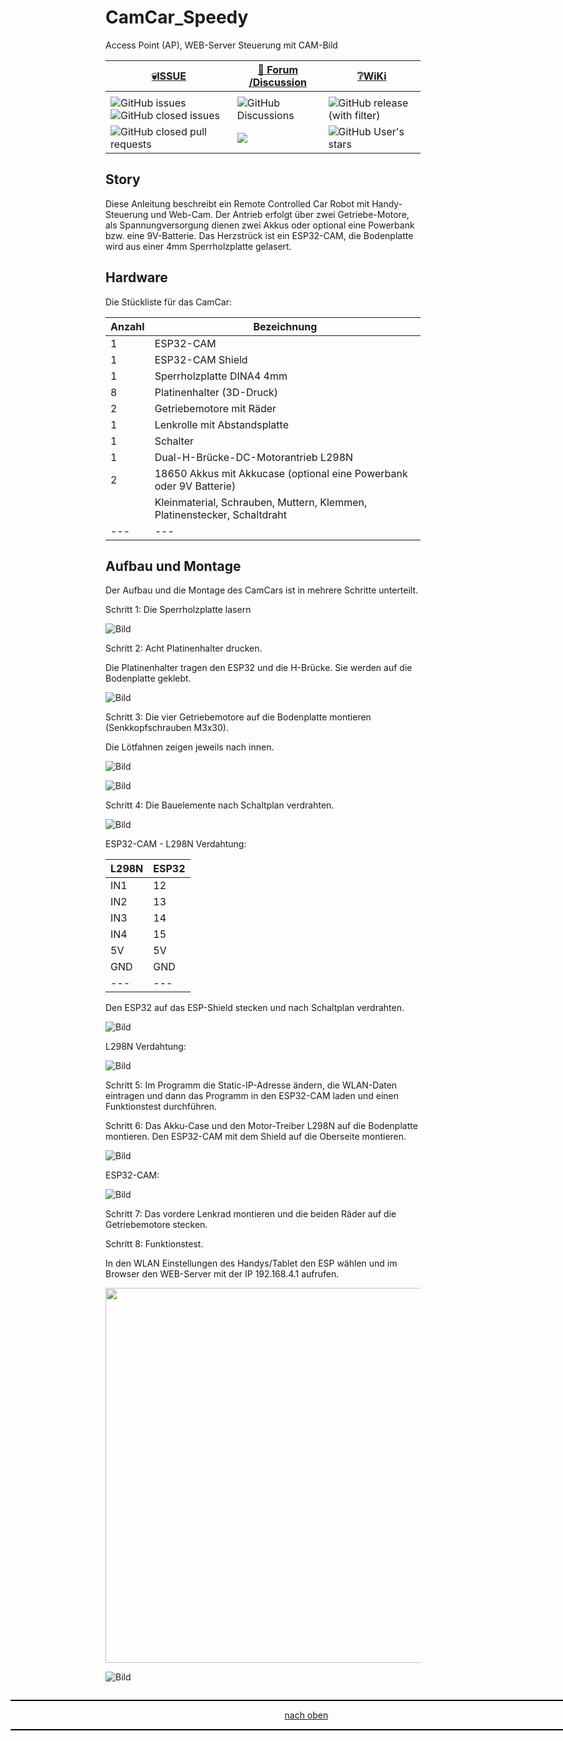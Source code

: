 <a name="oben"></a>

# CamCar_Speedy
Access Point (AP), WEB-Server Steuerung mit CAM-Bild


<div align="center">

  |[:skull:ISSUE](https://github.com/frankyhub/CamCar_Speedy_AP/issues?q=is%3Aissue)|[:speech_balloon: Forum /Discussion](https://github.com/frankyhub/CamCar_Speedy_AP/discussions)|[:grey_question:WiKi](https://github.com/frankyhub/CamCar_Speedy_AP/wiki)|
|--|--|--|
| | | |
|![GitHub issues](https://img.shields.io/github/issues/frankyhub/CamCar_Speedy_AP)![GitHub closed issues](https://img.shields.io/github/issues-closed/frankyhub/CamCar_Speedy_AP)|![GitHub Discussions](https://img.shields.io/github/discussions/frankyhub/CamCar_Speedy_AP)|![GitHub release (with filter)](https://img.shields.io/github/v/release/frankyhub/CamCar_Speedy_AP)|
|![GitHub closed pull requests](https://img.shields.io/github/issues-pr-closed/finaldie/skull.svg)[](https://github.com/frankyhub/CamCar_Speedy_AP/pulls)|[<img src="https://img.shields.io/github/license/finaldie/skull.svg">](https://github.com/frankyhub/CamCar_Speedy_AP/blob/main/LICENSE.md)| ![GitHub User's stars](https://img.shields.io/github/stars/frankyhub)|
</div>




## Story

Diese Anleitung beschreibt ein Remote Controlled Car Robot mit Handy-Steuerung und Web-Cam. Der Antrieb erfolgt über zwei Getriebe-Motore, als Spannungversorgung dienen zwei Akkus oder optional eine Powerbank bzw. eine 9V-Batterie. Das Herzstrück ist ein ESP32-CAM, die Bodenplatte wird aus einer 4mm Sperrholzplatte gelasert.

## Hardware

Die Stückliste für das CamCar:

| Anzahl | Bezeichnung | 
| -------- | -------- | 
|  1 |  ESP32-CAM  |
|  1 |  ESP32-CAM Shield  |
| 1  |  Sperrholzplatte DINA4 4mm |
|  8 |  Platinenhalter (3D-Druck)  |
| 2  |  Getriebemotore mit Räder  |
| 1  |  Lenkrolle mit Abstandsplatte  |
| 1  | Schalter   |
| 1  |  Dual-H-Brücke-DC-Motorantrieb L298N  |
| 2  |  18650 Akkus mit Akkucase (optional eine Powerbank oder 9V Batterie)  |
|   |  Kleinmaterial, Schrauben, Muttern, Klemmen, Platinenstecker, Schaltdraht  |
| ---  | ---    |




## Aufbau und Montage

Der Aufbau und die Montage des CamCars ist in mehrere Schritte unterteilt.

Schritt 1: Die Sperrholzplatte lasern

![Bild](pic/Speedy01.png)

Schritt 2: Acht Platinenhalter drucken.

Die Platinenhalter tragen den ESP32 und die H-Brücke. Sie werden auf die Bodenplatte geklebt.

![Bild](pic/Speedy02.png)

Schritt 3: Die vier Getriebemotore auf die Bodenplatte montieren (Senkkopfschrauben M3x30).

Die Lötfahnen zeigen jeweils nach innen.

![Bild](pic/Speedy03.png)

![Bild](pic/Speedy04.png)

Schritt 4: Die Bauelemente nach Schaltplan verdrahten.

![Bild](pic/Speedy05.png)

ESP32-CAM - L298N Verdahtung:

| L298N  | ESP32 | 
| -------- | -------- | 
| IN1	  |   12 |
| IN2	  | 13   |
| IN3	  |  14  |
|  IN4	 |  15  |
| 5V	  |   5V	 |
| GND  |  GND  |
| ---  |  ---  |



Den ESP32 auf das ESP-Shield stecken und nach Schaltplan verdrahten.

![Bild](pic/Speedy06.png)


L298N Verdahtung:

![Bild](pic/Speedy07.png)

Schritt 5: Im Programm die Static-IP-Adresse ändern, die WLAN-Daten eintragen und dann das Programm in den ESP32-CAM laden und einen Funktionstest durchführen.

Schritt 6: Das Akku-Case und den Motor-Treiber L298N auf die Bodenplatte montieren. Den ESP32-CAM mit dem Shield auf die Oberseite montieren.

![Bild](pic/Speedy08.png)


ESP32-CAM:

![Bild](pic/Speedy11.png)


Schritt 7: Das vordere Lenkrad montieren und die beiden Räder auf die Getriebemotore stecken.

Schritt 8: Funktionstest.

 In den WLAN Einstellungen des Handys/Tablet den ESP wählen und im Browser den WEB-Server mit der IP 192.168.4.1 aufrufen.

<img src="pic/SpeedyAP.png"  width="600">

![Bild](pic/Speedy10.png)



<div style="position:absolute; left:2cm; ">   
<ol class="breadcrumb" style="border-top: 2px solid black;border-bottom:2px solid black; height: 45px; width: 900px;"> <p align="center"><a href="#oben">nach oben</a></p></ol>
</div> 










